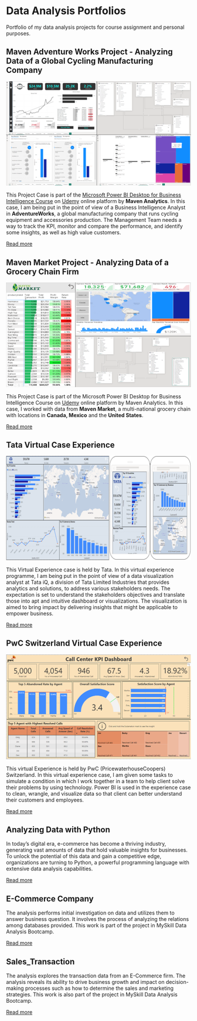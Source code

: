 # Data Analysis Portfolios
Portfolio of my data analysis projects for course assignment and personal purposes.

## Maven Adventure Works Project - Analyzing Data of a Global Cycling Manufacturing Company

![](PreviewMaven01.png)

This Project Case is part of the [Microsoft Power BI Desktop for Business Intelligence Course](https://www.udemy.com/course/microsoft-power-bi-up-running-with-power-bi-desktop/) on [Udemy](https://www.udemy.com) online platform by **Maven Analytics**. In this case, I am being put in the point of view of a Business Intelligence Analyst in **AdventureWorks**, a global manufacturing company that runs cycling equipment and accessories production. The Management Team needs a way to track the KPI, monitor and compare the performance, and identify some insights, as well as high value customers.

[Read more](https://triwgani.github.io/Maven01/)

## Maven Market Project - Analyzing Data of a Grocery Chain Firm

![](PreviewMaven02.png)

This Project Case is part of the Microsoft Power BI Desktop for Business Intelligence Course on [Udemy](https://www.udemy.com/course/microsoft-power-bi-up-running-with-power-bi-desktop/) online platform by Maven Analytics. In this case, I worked with data from **Maven Market**, a multi-national grocery chain with locations in **Canada, Mexico** and the **United States**.

[Read more](https://triwgani.github.io/Maven02/)

## Tata Virtual Case Experience

![](PreviewTata.png)

This Virtual Experience case is held by Tata. In this virtual experience programme, I am being put in the point of view of a data visualization analyst at Tata iQ, a division of Tata Limited Industries that provides analytics and solutions, to address various stakeholders needs. The expectation is set to understand the stakeholders objectives and translate those into apt and intuitive dashboard or visualizations. The visualization is aimed to bring impact by delivering insights that might be applicable to empower business.

[Read more](https://triwgani.github.io/Tata.DataVisualization/)

## PwC Switzerland Virtual Case Experience

![](PWCPreview.png)

This virtual Experience is held by PwC (PricewaterhouseCoopers) Switzerland. In this virtual experience case, I am given some tasks to simulate a condition in which I work together in a team to help client solve their problems by using technology. Power BI is used in the experience case to clean, wrangle, and visualize data so that client can better understand their customers and employees.

[Read more](https://triwgani.github.io/pwc_digital.transformation/)

## Analyzing Data with Python

In today’s digital era, e-commerce has become a thriving industry, generating vast amounts of data that hold valuable insights for businesses. To unlock the potential of this data and gain a competitive edge, organizations are turning to Python, a powerful programming language with extensive data analysis capabilities.

[Read more](https://triwgani.github.io/ADWP/)

## E-Commerce Company

The analysis performs initial investigation on data and utilizes them to answer business question. It involves the process of analyzing the relations among databases provided. This work is part of the project in MySkill Data Analysis Bootcamp.

[Read more](https://triwgani.github.io/E-Commerce_Company/)


## Sales_Transaction

The analysis explores the transaction data from an E-Commerce firm. The analysis reveals its ability to drive business growth and impact on decision-making processes such as how to determine the sales and marketing strategies. This work is also part of the project in MySkill Data Analysis Bootcamp.

[Read more](https://triwgani.github.io/Sales_Transaction/)


